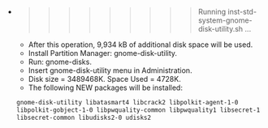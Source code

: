 * >>>>>>>>> Running inst-std-system-gnome-disk-utility.sh ...
  * After this operation, 9,934 kB of additional disk space will be used.
  * Install Partition Manager: gnome-disk-utility.
  * Run: gnome-disks.
  * Insert gnome-disk-utility menu in Administration.
  * Disk size = 3489468K. Space Used = 4728K.
  * The following NEW packages will be installed:
  ```bash
  gnome-disk-utility libatasmart4 libcrack2 libpolkit-agent-1-0
  libpolkit-gobject-1-0 libpwquality-common libpwquality1 libsecret-1-0
  libsecret-common libudisks2-0 udisks2
  ```
